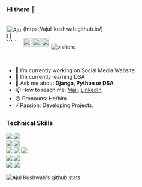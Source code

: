 ### Hi there 👋

<!--
**Ajul-kushwah/Ajul-kushwah** is a ✨ _special_ ✨ repository because its `README.md` (this file) appears on your GitHub profile.
-->

<br/>
<a href="https://" target="_blank" >
  <img align="left" alt="Ajul | Website" width="42px" src="https://lh3.googleusercontent.com/d/1zzcPRnrwohh-nmFdz0eBRVneSKPcMtbP=s220?authuser=0" />
</a>
(https://ajul-kushwah.github.io/)

<br/>
<br/>
<a href="https://twitter.com/" target="_blank" >
  <img align="left" alt="Ajul | Twitter" width="22px" src="https://cdn.jsdelivr.net/npm/simple-icons@v3/icons/twitter.svg" />
</a>
<a href="https://www.linkedin.com/in/ajul-kushwah/" target="_blank">
  <img align="left" alt="Ajul's LinkdeIN" width="22px" src="https://cdn.jsdelivr.net/npm/simple-icons@v3/icons/linkedin.svg" />
</a>
<!--
<a href="https://leetcode.com/" target="_blank">
  <img align="left" alt="Ajul's Leetcode" width="22px" src="https://cdn.jsdelivr.net/npm/simple-icons@v3/icons/leetcode.svg" />
</a> -->
<a href="https://www.hackerrank.com/Ajulkushwah" target="_blank">
  <img align="left" alt="Ajul's Hackerrank" width="22px" src="https://cdn.jsdelivr.net/npm/simple-icons@v3/icons/hackerrank.svg" />
</a>

 ![visitors](https://visitor-badge.laobi.icu/badge?page_id=Ajul-kushwah.Ajul-kushwah)

<br />

<!--
Here are some ideas to get you started:

- 🔭 I’m currently working on ...
- 🌱 I’m currently learning ...
- 👯 I’m looking to collaborate on ...
- 🤔 I’m looking for help with ...
- 💬 Ask me about ...
- 📫 How to reach me: ...
- 😄 Pronouns: ...
- ⚡ Fun fact: ...
-->

- 🔭 I’m currently working on Social Media Website.
- 🌱 I’m currently learning DSA
- 💬 Ask me about **Django, Python or DSA**
- 📫 How to reach me: [Mail](mailto:ajulkushwah786@gmail.com), [LinkedIn](https://www.linkedin.com/in/ajul-kushwah/).
- 😄 Pronouns: He/him
- ⚡ Passion: Developing Projects.


### Technical Skills
<img src="https://img.shields.io/badge/-Python%203-black?style=flat&logo=python&logoColor=white">  <img src="https://img.shields.io/badge/-django-black?style=flat&logo=django"> <!--<img src="https://img.shields.io/badge/-AWS-orange">-->   <br />
<img src="https://img.shields.io/badge/-C%20&%20C++-659ad2?style=flat&logo=c%2B%2B&logoColor=ffffff"> <img src="https://img.shields.io/badge/-java-black?style=flat&logo=Java&logoColor=red">  <br />
<img src = "https://img.shields.io/badge/-HTML5-E34F26?style=flat&logo=html5&logoColor=white"> <img src = "https://img.shields.io/badge/-CSS3-1572B6?style=flat&logo=css3&logoColor=white"> <img src="https://img.shields.io/badge/JavaScript-JS-orange"> <br/>
<img src="https://img.shields.io/badge/-Bootstrap-563D7C?style=flat&logo=bootstrap&logoColor=white"> <img src="https://img.shields.io/badge/SQL-PL%2FSQL-green"> <br />
<img src="https://img.shields.io/badge/-Problem%20Solving-ffa804?style=flat"> <img src="https://img.shields.io/badge/-Database%20Management%20System-4d008f?style=flat"> <br />

![Ajul Kushwah's github stats](https://github-readme-stats.vercel.app/api?username=ajul-kushwah&show_icons=true&hide_border=true)


